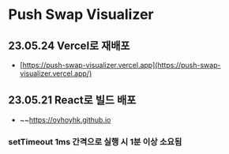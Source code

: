 # Push Swap Visualizer

## 23.05.24 Vercel로 재배포
* [https://push-swap-visualizer.vercel.app](https://push-swap-visualizer.vercel.app/)

## 23.05.21 React로 빌드 배포

* ~~https://oyhoyhk.github.io

### setTimeout 1ms 간격으로 실행 시 1분 이상 소요됨
